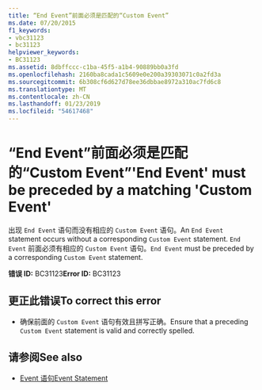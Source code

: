 ```yaml
---
title: “End Event”前面必须是匹配的“Custom Event”
ms.date: 07/20/2015
f1_keywords:
- vbc31123
- bc31123
helpviewer_keywords:
- BC31123
ms.assetid: 8dbffccc-c1ba-45f5-a1b4-90889bb0a3fd
ms.openlocfilehash: 2160ba8cada1c5609e0e200a39303071c0a2fd3a
ms.sourcegitcommit: 6b308cf6d627d78ee36dbbae8972a310ac7fd6c8
ms.translationtype: MT
ms.contentlocale: zh-CN
ms.lasthandoff: 01/23/2019
ms.locfileid: "54617468"
---
```

# <a name="end-event-must-be-preceded-by-a-matching-custom-event"></a><span data-ttu-id="aca96-102">“End Event”前面必须是匹配的“Custom Event”</span><span class="sxs-lookup"><span data-stu-id="aca96-102">'End Event' must be preceded by a matching 'Custom Event'</span></span>
<span data-ttu-id="aca96-103">出现 `End Event` 语句而没有相应的 `Custom Event` 语句。</span><span class="sxs-lookup"><span data-stu-id="aca96-103">An `End Event` statement occurs without a corresponding `Custom Event` statement.</span></span> <span data-ttu-id="aca96-104">`End Event` 前面必须有相应的 `Custom Event` 语句。</span><span class="sxs-lookup"><span data-stu-id="aca96-104">`End Event` must be preceded by a corresponding `Custom Event` statement.</span></span>  
  
 <span data-ttu-id="aca96-105">**错误 ID:** BC31123</span><span class="sxs-lookup"><span data-stu-id="aca96-105">**Error ID:** BC31123</span></span>  
  
## <a name="to-correct-this-error"></a><span data-ttu-id="aca96-106">更正此错误</span><span class="sxs-lookup"><span data-stu-id="aca96-106">To correct this error</span></span>  
  
-   <span data-ttu-id="aca96-107">确保前面的 `Custom Event` 语句有效且拼写正确。</span><span class="sxs-lookup"><span data-stu-id="aca96-107">Ensure that a preceding `Custom Event` statement is valid and correctly spelled.</span></span>  
  
## <a name="see-also"></a><span data-ttu-id="aca96-108">请参阅</span><span class="sxs-lookup"><span data-stu-id="aca96-108">See also</span></span>
- [<span data-ttu-id="aca96-109">Event 语句</span><span class="sxs-lookup"><span data-stu-id="aca96-109">Event Statement</span></span>](../../visual-basic/language-reference/statements/event-statement.md)
